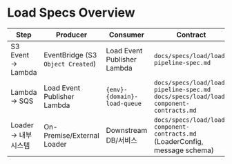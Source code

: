 # Load Specs Overview

| Step                 | Producer                          | Consumer                    | Contract                                                                                   |
| -------------------- | --------------------------------- | --------------------------- | ------------------------------------------------------------------------------------------ |
| S3 Event → Lambda    | EventBridge (S3 `Object Created`) | Load Event Publisher Lambda | `docs/specs/load/load-pipeline-spec.md`                                                    |
| Lambda → SQS         | Load Event Publisher Lambda       | `{env}-{domain}-load-queue` | `docs/specs/load/load-pipeline-spec.md` <br> `docs/specs/load/load-component-contracts.md` |
| Loader → 내부 시스템 | On-Premise/External Loader        | Downstream DB/서비스        | `docs/specs/load/load-component-contracts.md` (LoaderConfig, message schema)               |
